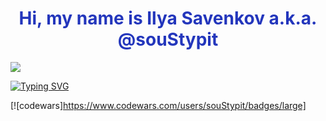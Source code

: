 <h1 align="center" style="color: #2336BC;">Hi, my name is Ilya Savenkov a.k.a. @souStypit</a></h1>

<img src="https://www.google.com/url?sa=i&url=https%3A%2F%2Ftenor.com%2Fsearch%2Fcomputing-gifs&psig=AOvVaw3zsrleg5ywuaksfuMoaJed&ust=1669928692074000&source=images&cd=vfe&ved=0CBAQjRxqFwoTCMjG-aTn1vsCFQAAAAAdAAAAABAE">

[![Typing SVG](https://readme-typing-svg.herokuapp.com?color=%2336BCF7&lines=I'm+computer+science+student)](https://git.io/typing-svg)

[![codewars]https://www.codewars.com/users/souStypit/badges/large]
